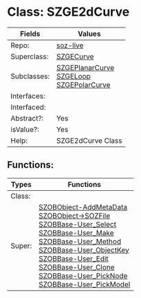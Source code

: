 
# Class:	SZGE2dCurve

| Fields | Values |
| --------- | --------- |
| Repo: | [soz-live](/repos/soz-live.html) |
| Superclass: | [SZGECurve](SZGECurve.html) |
| Subclasses: | [SZGEPlanarCurve](SZGEPlanarCurve.html) <br> [SZGELoop](SZGELoop.html) <br> [SZGEPolarCurve](SZGEPolarCurve.html) |
| Interfaces: |  |
| Interfaced: |  |
| Abstract?: | Yes |
| isValue?: | Yes |
| Help: | SZGE2dCurve Class |


## Functions:

| Types | Functions |
| --------- | --------- |
| Class: |  |
| Super: | [SZOBObject-AddMetaData](SZOBObject.html) <br> [SZOBObject->SOZFile](SZOBObject.html) <br> [SZOBBase-User_Select](SZOBBase.html) <br> [SZOBBase-User_Make](SZOBBase.html) <br> [SZOBBase-User_Method](SZOBBase.html) <br> [SZOBBase-User_ObjectKey](SZOBBase.html) <br> [SZOBBase-User_Edit](SZOBBase.html) <br> [SZOBBase-User_Clone](SZOBBase.html) <br> [SZOBBase-User_PickNode](SZOBBase.html) <br> [SZOBBase-User_PickModel](SZOBBase.html) |


